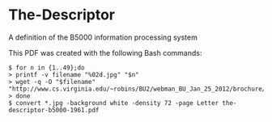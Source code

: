 # The-Descriptor
A definition of the B5000 information processing system

This PDF was created with the following Bash commands:

```
$ for n in {1..49};do
> printf -v filename "%02d.jpg" "$n"
> wget -q -O "$filename" "http://www.cs.virginia.edu/~robins/BU2/webman_BU_Jan_25_2012/brochure/images/manuals/b5000/descrip/descrip_$n.jpg"
> done
$ convert *.jpg -background white -density 72 -page Letter the-descriptor-b5000-1961.pdf
```
